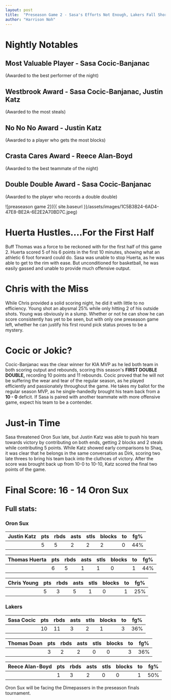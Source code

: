 ```yaml
---
layout: post
title:  "Preseason Game 2 - Sasa's Efforts Not Enough, Lakers Fall Short"
author: "Harrison Noh"
---
```


# Nightly Notables
## Most Valuable Player - Sasa Cocic-Banjanac
(Awarded to the best performer of the night)
## Westbrook Award - Sasa Cocic-Banjanac, Justin Katz 
(Awarded to the most steals)
## No No No Award - Justin Katz
(Awarded to a player who gets the most blocks)
## Crasta Cares Award - Reece Alan-Boyd
(Awarded to the best teammate of the night)
## Double Double Award - Sasa Cocic-Banjanac
(Awarded to the player who records a double double)

![preaseason game 2]({{ site.baseurl }}/assets/images/1C5B3B24-6AD4-47E8-BE2A-6E2E2A70BD7C.jpeg)

# Huerta Hustles....For the First Half

Buff Thomas was a force to be reckoned with for the first half of this game 2. Huerta scored 5 of his 6 points in the first 10 minutes, showing what an athletic 6 foot forward could do. Sasa was unable to stop Huerta, as he was able to get to the rim with ease. But unconditioned for basketball, he was easily gassed and unable to provide much offensive output.

# Chris with the Miss

While Chris provided a solid scoring night, he did it with little to no efficiency. Young shot an abysmal 25% while only hitting 2 of his outside shots. Young was obviously in a slump. Whether or not he can show he can score consistently has yet to be seen, but with only one preseason game left, whether he can justify his first round pick status proves to be a mystery.

# Cocic or Jokic?

Cocic-Banjanac was the clear winner for KIA MVP as he led both team in both scoring output and rebounds, scoring this season's **FIRST DOUBLE DOUBLE,** recording 10 points and 11 rebounds. Cocic proved that he will not be suffering the wear and tear of the regular season, as he played efficiently and passionately throughout the game. He takes my ballot for the regular season MVP, as he single-handedly brought his team back from a **10 - 0** deficit. If Sasa is paired with another teammate with more offensive game, expect his team to be a contender.

# Just-in Time

Sasa threatened Oron Sux late, but Justin Katz was able to push his team towards victory by contributing on both ends, getting 2 blocks and 2 steals while contributing 5 points. While Katz showed early comparisons to Shaq, it was clear that he belongs in the same conversation as Dirk, scoring two late threes to bring his team back into the cluthces of victory. After the score was brought back up from 10-0 to 10-10, Katz scored the final two points of the game.


# Final Score: 16 - 14 Oron Sux

## Full stats:
### Oron Sux

| Justin Katz | pts | rbds | asts | stls | blocks | to | fg% |
|-------------|-----|------|------|------|--------|----|-----|
|             | 5   |  5   | 2    | 2    | 2      | 0  | 44% |

| Thomas Huerta | pts | rbds | asts | stls | blocks | to | fg% |
|---------------|-----|------|------|------|--------|----|-----|
|               | 6   | 5    | 1    | 1    | 0      | 1  | 44% |

| Chris Young | pts | rbds | asts | stls | blocks | to | fg% |
|-------------|-----|------|------|------|--------|----|-----|
|             | 5   | 3    | 5    | 1    | 0      | 1  | 25% |

### Lakers

| Sasa Cocic | pts | rbds | asts | stls | blocks | to | fg% |
|------------|-----|------|------|------|--------|----|-----|
|            | 10  | 11   | 3    | 2    | 1      | 3  | 36% |

| Thomas Doan | pts | rbds | asts | stls | blocks | to | fg% |
|-------------|-----|------|------|------|--------|----|-----|
|             | 3   | 2    | 2    | 0    | 0      | 3  | 36% |

| Reece Alan-Boyd | pts | rbds | asts | stls | blocks | to | fg% |
|-----------------|-----|------|------|------|--------|----|-----|
|                 | 1   | 3    | 2    | 0    | 0      | 1  | 50% |

Oron Sux will be facing the Dimepassers in the preseason finals tournament.
